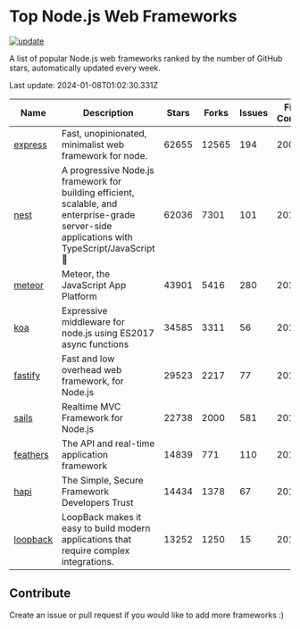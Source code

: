 # Top Node.js Web Frameworks

[![update](https://github.com/sunnysid3up/nodejs-web-frameworks/actions/workflows/update.yml/badge.svg)](https://github.com/sunnysid3up/nodejs-web-frameworks/actions/workflows/update.yml)

A list of popular Node.js web frameworks ranked by the number of GitHub stars, automatically updated every week.

Last update: 2024-01-08T01:02:30.331Z

| Name          | Description          | Stars                     | Forks          | Issues               | First Commit        | Last Commit         | Language          |
|---------------|----------------------|---------------------------|----------------|----------------------|---------------------|---------------------|-------------------|
| [express](https://github.com/expressjs/express) | Fast, unopinionated, minimalist web framework for node. | 62655 | 12565 | 194 | 2009 | 2024-01-07 | JS |
| [nest](https://github.com/nestjs/nest) | A progressive Node.js framework for building efficient, scalable, and enterprise-grade server-side applications with TypeScript/JavaScript 🚀 | 62036 | 7301 | 101 | 2017 | 2024-01-08 | TS |
| [meteor](https://github.com/meteor/meteor) | Meteor, the JavaScript App Platform | 43901 | 5416 | 280 | 2012 | 2024-01-07 | JS |
| [koa](https://github.com/koajs/koa) | Expressive middleware for node.js using ES2017 async functions | 34585 | 3311 | 56 | 2013 | 2024-01-07 | JS |
| [fastify](https://github.com/fastify/fastify) | Fast and low overhead web framework, for Node.js | 29523 | 2217 | 77 | 2016 | 2024-01-07 | JS |
| [sails](https://github.com/balderdashy/sails) | Realtime MVC Framework for Node.js | 22738 | 2000 | 581 | 2012 | 2024-01-07 | JS |
| [feathers](https://github.com/feathersjs/feathers) | The API and real-time application framework | 14839 | 771 | 110 | 2011 | 2024-01-07 | TS |
| [hapi](https://github.com/hapijs/hapi) | The Simple, Secure Framework Developers Trust | 14434 | 1378 | 67 | 2011 | 2024-01-07 | JS |
| [loopback](https://github.com/strongloop/loopback) | LoopBack makes it easy to build modern applications that require complex integrations. | 13252 | 1250 | 15 | 2013 | 2024-01-07 | JS |

## Contribute 

Create an issue or pull request if you would like to add more frameworks :)